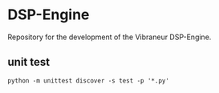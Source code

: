 # DSP-Engine
Repository for the development of the Vibraneur DSP-Engine.

## unit test

    python -m unittest discover -s test -p '*.py'
